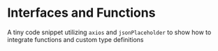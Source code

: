 # Interfaces and Functions
A tiny code snippet utilizing `axios` and `jsonPlaceholder` to show how to integrate functions and custom type definitions
